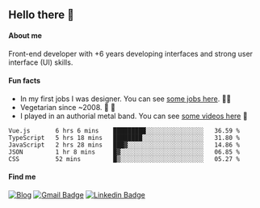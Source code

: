 ## Hello there 🤘

#### About me

Front-end developer with +6 years developing interfaces and strong user interface (UI) skills.

#### Fun facts

- In my first jobs I was designer. You can see [some jobs here](https://www.behance.net/edermunhoz1384). 👨‍💻
- Vegetarian since ~2008. 🌱 🍄
- I played in an authorial metal band. You can see [some videos here](https://www.youtube.com/watch?v=73xqyuybYWc&ab_channel=OrckOut) 🎸

<!--START_SECTION:waka-->
```text
Vue.js       6 hrs 6 mins    █████████░░░░░░░░░░░░░░░░   36.59 % 
TypeScript   5 hrs 18 mins   ████████░░░░░░░░░░░░░░░░░   31.80 % 
JavaScript   2 hrs 28 mins   ███▓░░░░░░░░░░░░░░░░░░░░░   14.86 % 
JSON         1 hr 8 mins     █▓░░░░░░░░░░░░░░░░░░░░░░░   06.85 % 
CSS          52 mins         █▒░░░░░░░░░░░░░░░░░░░░░░░   05.27 % 
```
<!--END_SECTION:waka-->

#### Find me

[![Blog](https://img.shields.io/badge/blog-https%3A%2F%2Federmunhozsantos.com%2F-orange)](https://edermunhozsantos.netlify.app/)
[![Gmail Badge](https://img.shields.io/badge/-edermunhozsantos@gmail.com-c14438?style=flat-square&logo=Gmail&logoColor=white&link=mailto:edermunhozsantos@gmail.com)](mailto:edermunhozsantos@gmail.com)
[![Linkedin Badge](https://img.shields.io/badge/-LinkedIn-blue?style=flat-square&logo=Linkedin&logoColor=white&link=eder-munhoz-dos-santos-52965b66)](https://www.linkedin.com/in/eder-munhoz-dos-santos-52965b66)
